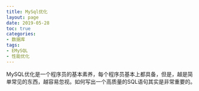 ```yaml
---
title: MySql优化
layout: page
date: 2019-05-28
toc: true
categories: 
- 数据库
tags: 
- EMySQL
- 性能优化
---
```

MySQL优化是一个程序员的基本素养，每个程序员基本上都具备，但是，越是简单常见的东西，越容易忽视。如何写出一个高质量的SQL语句其实是非常重要的。
<!-- more-->


